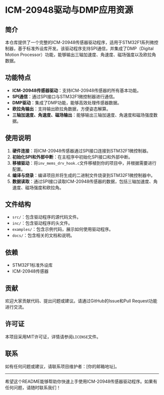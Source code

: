 # ICM-20948驱动与DMP应用资源

## 简介
本仓库提供了一个完整的ICM-20948传感器驱动程序，适用于STM32F1系列微控制器，基于标准外设库开发。该驱动程序支持SPI通信，并集成了DMP（Digital Motion Processor）功能，能够输出三轴加速度、角速度、磁场强度以及欧拉角数据。

## 功能特点
- **ICM-20948传感器驱动**：支持ICM-20948传感器的所有基本功能。
- **SPI通信**：通过SPI接口与STM32F1微控制器进行通信。
- **DMP驱动**：集成了DMP功能，能够高效处理传感器数据。
- **欧拉角输出**：支持输出欧拉角数据，方便姿态解算。
- **三轴加速度、角速度、磁场输出**：能够输出三轴加速度、角速度和磁场强度数据。

## 使用说明
1. **硬件连接**：将ICM-20948传感器通过SPI接口连接到STM32F1微控制器。
2. **初始化SPI和外部中断**：在主程序中初始化SPI接口和外部中断。
3. **移植驱动**：将`inv_mems_drv_hook.c`文件移植到你的项目中，并根据需要进行配置。
4. **编译与烧录**：编译项目并将生成的二进制文件烧录到STM32F1微控制器中。
5. **数据读取**：通过SPI接口读取ICM-20948传感器的数据，包括三轴加速度、角速度、磁场强度和欧拉角。

## 文件结构
- `src/`：包含驱动程序的源代码文件。
- `inc/`：包含驱动程序的头文件。
- `examples/`：包含示例代码，展示如何使用驱动程序。
- `docs/`：包含相关的文档和说明。

## 依赖
- STM32F1标准外设库
- ICM-20948传感器

## 贡献
欢迎大家贡献代码、提出问题或建议。请通过GitHub的Issue和Pull Request功能进行交流。

## 许可证
本项目采用MIT许可证，详情请参阅`LICENSE`文件。

## 联系
如有任何问题或建议，请联系项目维护者：[你的邮箱地址]。

---

希望这个README能够帮助你快速上手使用ICM-20948传感器驱动程序。如果有任何问题，请随时联系我们！